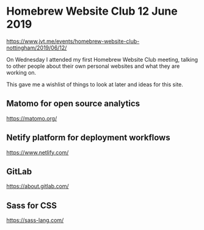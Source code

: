 # Homebrew Website Club 12 June 2019

<https://www.jvt.me/events/homebrew-website-club-nottingham/2019/06/12/>

On Wednesday I attended my first Homebrew Website Club meeting, talking to other people about their own personal websites and what they are working on.

This gave me a wishlist of things to look at later and ideas for this site.

## Matomo for open source analytics

<https://matomo.org/>

## Netify platform for deployment workflows

<https://www.netlify.com/>

## GitLab

<https://about.gitlab.com/>

## Sass for CSS

<https://sass-lang.com/>